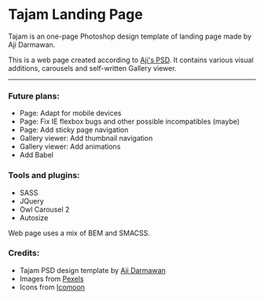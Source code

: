 # Tajam Landing Page
Tajam is an one-page Photoshop design template of landing page made by Aji
Darmawan.

This is a web page created according to [Aji's PSD](https://dribbble.com/shots/2540971-Agency-Website-PSD).
It contains various visual additions, carousels and self-written Gallery viewer.

<hr>

### Future plans:
* Page: Adapt for mobile devices
* Page: Fix IE flexbox bugs and other possible incompatibles (maybe)
* Page: Add sticky page navigation
* Gallery viewer: Add thumbnail navigation
* Gallery viewer: Add animations
* Add Babel

### Tools and plugins:
* SASS
* JQuery
* Owl Carousel 2
* Autosize

Web page uses a mix of BEM and SMACSS.

### Credits:
* Tajam PSD design template by [Aji Darmawan](https://dribbble.com/aji)
* Images from [Pexels](https://pexepls.com)
* Icons from [Icomoon](https://icomoon.io/)